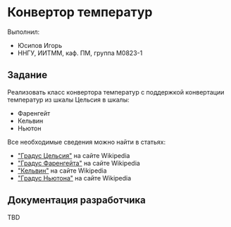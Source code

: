 # Конвертор температур

Выполнил:

 - Юсипов Игорь
 - ННГУ, ИИТММ, каф. ПМ, группа М0823-1

## Задание

Реализовать класс конвертора температур с поддержкой конвертации температур из шкалы Цельсия в шкалы:

 - Фаренгейт
 - Кельвин
 - Ньютон

Все необходимые сведения можно найти в статьях:
 - ["Градус Цельсия"][celsius] на сайте Wikipedia
 - ["Градус Фаренгейта"][fahrenheit] на сайте Wikipedia
 - ["Кельвин"][kelvin] на сайте Wikipedia
 - ["Градус Ньютона"][newton] на сайте Wikipedia

## Документация разработчика

TBD

<!-- LINKS -->

[celsius]: https://ru.wikipedia.org/wiki/%D0%93%D1%80%D0%B0%D0%B4%D1%83%D1%81_%D0%A6%D0%B5%D0%BB%D1%8C%D1%81%D0%B8%D1%8F
[fahrenheit]: https://ru.wikipedia.org/wiki/%D0%93%D1%80%D0%B0%D0%B4%D1%83%D1%81_%D0%A4%D0%B0%D1%80%D0%B5%D0%BD%D0%B3%D0%B5%D0%B9%D1%82%D0%B0
[kelvin]: https://ru.wikipedia.org/wiki/%D0%9A%D0%B5%D0%BB%D1%8C%D0%B2%D0%B8%D0%BD
[newton]: https://ru.wikipedia.org/wiki/%D0%93%D1%80%D0%B0%D0%B4%D1%83%D1%81_%D0%9D%D1%8C%D1%8E%D1%82%D0%BE%D0%BD%D0%B0